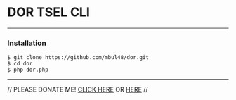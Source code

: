 # DOR TSEL CLI

----

### Installation

```
$ git clone https://github.com/mbul48/dor.git
$ cd dor
$ php dor.php
```

--------

// PLEASE DONATE ME! <a href='http://fb.me/ribeng2'>CLICK HERE</a> OR <a href='http://instagram.com/ar.ibeng'>HERE</a>  //
